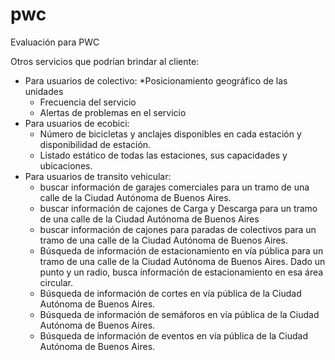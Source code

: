 # pwc
Evaluación para PWC

Otros servicios que podrían brindar al cliente:
* Para usuarios de colectivo:
	*Posicionamiento geográfico de las unidades
	* Frecuencia del servicio
	* Alertas de problemas en el servicio
* Para usuarios de ecobici:
	* Número de bicicletas y anclajes disponibles en cada estación y disponibilidad de estación.
	* Listado estático de todas las estaciones, sus capacidades y ubicaciones.
* Para usuarios de transito vehicular:
	* buscar información de garajes comerciales para un tramo de una calle de la Ciudad Autónoma de Buenos Aires.
	* buscar información de cajones de Carga y Descarga para un tramo de una calle de la Ciudad Autónoma de Buenos Aires
	* buscar información de cajones para paradas de colectivos para un tramo de una calle de la Ciudad Autónoma de Buenos Aires.
	* Búsqueda de información de estacionamiento en vía pública para un tramo de una calle de la Ciudad Autónoma de Buenos Aires. Dado un punto y un radio, busca información de estacionamiento en esa área circular.
	* Búsqueda de información de cortes en vía pública de la Ciudad Autónoma de Buenos Aires.
	* Búsqueda de información de semáforos en vía pública de la Ciudad Autónoma de Buenos Aires.
	* Búsqueda de información de eventos en vía pública de la Ciudad Autónoma de Buenos Aires.